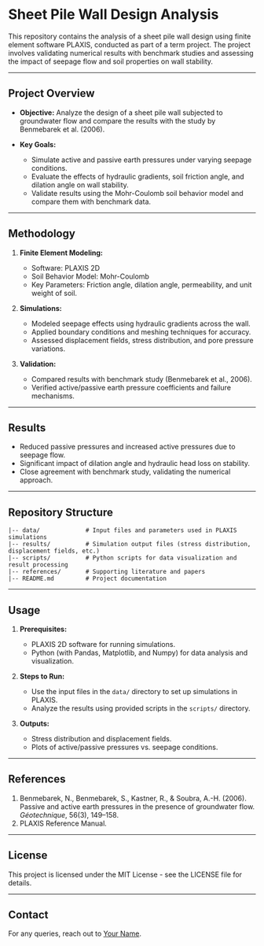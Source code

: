 # Sheet Pile Wall Design Analysis

This repository contains the analysis of a sheet pile wall design using finite element software PLAXIS, conducted as part of a term project. The project involves validating numerical results with benchmark studies and assessing the impact of seepage flow and soil properties on wall stability.

---

## Project Overview

- **Objective:**
  Analyze the design of a sheet pile wall subjected to groundwater flow and compare the results with the study by Benmebarek et al. (2006).

- **Key Goals:**
  - Simulate active and passive earth pressures under varying seepage conditions.
  - Evaluate the effects of hydraulic gradients, soil friction angle, and dilation angle on wall stability.
  - Validate results using the Mohr-Coulomb soil behavior model and compare them with benchmark data.

---

## Methodology

1. **Finite Element Modeling:**
   - Software: PLAXIS 2D
   - Soil Behavior Model: Mohr-Coulomb
   - Key Parameters: Friction angle, dilation angle, permeability, and unit weight of soil.

2. **Simulations:**
   - Modeled seepage effects using hydraulic gradients across the wall.
   - Applied boundary conditions and meshing techniques for accuracy.
   - Assessed displacement fields, stress distribution, and pore pressure variations.

3. **Validation:**
   - Compared results with benchmark study (Benmebarek et al., 2006).
   - Verified active/passive earth pressure coefficients and failure mechanisms.

---

## Results

- Reduced passive pressures and increased active pressures due to seepage flow.
- Significant impact of dilation angle and hydraulic head loss on stability.
- Close agreement with benchmark study, validating the numerical approach.

---

## Repository Structure

```plaintext
|-- data/             # Input files and parameters used in PLAXIS simulations
|-- results/          # Simulation output files (stress distribution, displacement fields, etc.)
|-- scripts/          # Python scripts for data visualization and result processing
|-- references/       # Supporting literature and papers
|-- README.md         # Project documentation
```

---

## Usage

1. **Prerequisites:**
   - PLAXIS 2D software for running simulations.
   - Python (with Pandas, Matplotlib, and Numpy) for data analysis and visualization.

2. **Steps to Run:**
   - Use the input files in the `data/` directory to set up simulations in PLAXIS.
   - Analyze the results using provided scripts in the `scripts/` directory.

3. **Outputs:**
   - Stress distribution and displacement fields.
   - Plots of active/passive pressures vs. seepage conditions.

---

## References

1. Benmebarek, N., Benmebarek, S., Kastner, R., & Soubra, A.-H. (2006). Passive and active earth pressures in the presence of groundwater flow. *Géotechnique*, 56(3), 149–158.
2. PLAXIS Reference Manual.

---

## License

This project is licensed under the MIT License - see the LICENSE file for details.

---

## Contact

For any queries, reach out to [Your Name](mailto:your_email@example.com).

